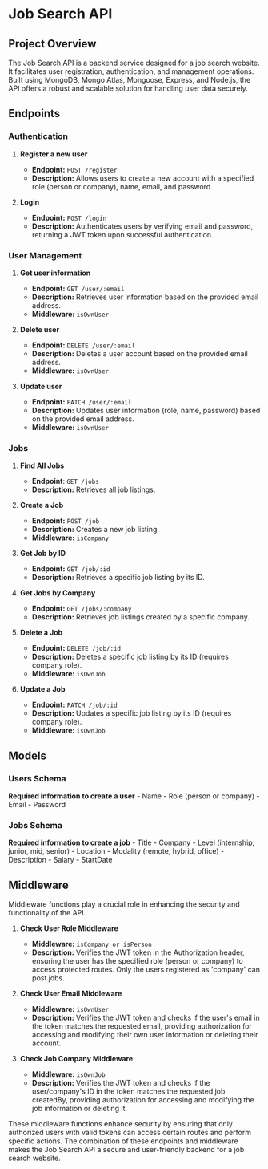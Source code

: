 # Job Search API

## Project Overview

The Job Search API is a backend service designed for a job search website. It facilitates user registration, authentication, and management operations. Built using MongoDB, Mongo Atlas, Mongoose, Express, and Node.js, the API offers a robust and scalable solution for handling user data securely.

## Endpoints

### Authentication

1. **Register a new user**
   - **Endpoint:** `POST /register`
   - **Description:** Allows users to create a new account with a specified role (person or company), name, email, and password.

2. **Login**
   - **Endpoint:** `POST /login`
   - **Description:** Authenticates users by verifying email and password, returning a JWT token upon successful authentication.

### User Management

1. **Get user information**
   - **Endpoint:** `GET /user/:email`
   - **Description:** Retrieves user information based on the provided email address.
   - **Middleware:** `isOwnUser`

2. **Delete user**
   - **Endpoint:** `DELETE /user/:email`
   - **Description:** Deletes a user account based on the provided email address.
   - **Middleware:** `isOwnUser`

3. **Update user**
   - **Endpoint:** `PATCH /user/:email`
   - **Description:** Updates user information (role, name, password) based on the provided email address.
   - **Middleware:** `isOwnUser`

### Jobs

1. **Find All Jobs**
    - **Endpoint**: `GET /jobs`
    - **Description:** Retrieves all job listings.

2. **Create a Job**
    - **Endpoint:** `POST /job`
    - **Description:** Creates a new job listing.
    - **Middleware:** `isCompany`

3. **Get Job by ID**
    - **Endpoint:** `GET /job/:id`
    - **Description:** Retrieves a specific job listing by its ID.

4. **Get Jobs by Company**
    - **Endpoint:** `GET /jobs/:company`
    - **Description:** Retrieves job listings created by a specific company.

5. **Delete a Job**
    - **Endpoint:** `DELETE /job/:id`
    - **Description:** Deletes a specific job listing by its ID (requires company role).
    - **Middleware:** `isOwnJob`

6. **Update a Job**
    - **Endpoint:** `PATCH /job/:id`
    - **Description:** Updates a specific job listing by its ID (requires company role).
    - **Middleware:** `isOwnJob`

## Models

### Users Schema

**Required information to create a user**
    - Name
    - Role (person or company)
    - Email
    - Password

### Jobs Schema

**Required information to create a job**
    - Title
    - Company
    - Level (internship, junior, mid, senior)
    - Location
    - Modality (remote, hybrid, office)
    - Description
    - Salary
    - StartDate

## Middleware

Middleware functions play a crucial role in enhancing the security and functionality of the API.

1. **Check User Role Middleware**
   - **Middleware:** `isCompany or isPerson`
   - **Description:** Verifies the JWT token in the Authorization header, ensuring the user has the specified role (person or company) to access protected routes. Only the users registered as 'company' can post jobs.

2. **Check User Email Middleware**
    - **Middleware:** `isOwnUser`
    - **Description:** Verifies the JWT token and checks if the user's email in the token matches the requested email, providing authorization for accessing and modifying their own user information or deleting their account.

3. **Check Job Company Middleware**
    - **Middleware:** `isOwnJob`
    - **Description:** Verifies the JWT token and checks if the user/company's ID in the token matches the requested job createdBy, providing authorization for accessing and modifying the job information or deleting it.

These middleware functions enhance security by ensuring that only authorized users with valid tokens can access certain routes and perform specific actions. The combination of these endpoints and middleware makes the Job Search API a secure and user-friendly backend for a job search website.
